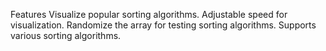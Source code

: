 Features
Visualize popular sorting algorithms.
Adjustable speed for visualization.
Randomize the array for testing sorting algorithms.
Supports various sorting algorithms.

